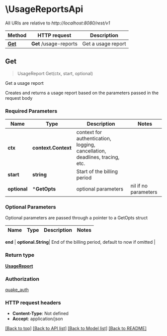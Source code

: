# \UsageReportsApi

All URIs are relative to *http://localhost:8080/rest/v1*

Method | HTTP request | Description
------------- | ------------- | -------------
[**Get**](UsageReportsApi.md#Get) | **Get** /usage-reports | Get a usage report



## Get

> UsageReport Get(ctx, start, optional)

Get a usage report

Creates and returns a usage report based on the parameters passed in the request body 

### Required Parameters


Name | Type | Description  | Notes
------------- | ------------- | ------------- | -------------
**ctx** | **context.Context** | context for authentication, logging, cancellation, deadlines, tracing, etc.
**start** | **string**| Start of the billing period | 
 **optional** | ***GetOpts** | optional parameters | nil if no parameters

### Optional Parameters

Optional parameters are passed through a pointer to a GetOpts struct


Name | Type | Description  | Notes
------------- | ------------- | ------------- | -------------

 **end** | **optional.String**| End of the billing period, default to now if omitted | 

### Return type

[**UsageReport**](UsageReport.md)

### Authorization

[quake_auth](../README.md#quake_auth)

### HTTP request headers

- **Content-Type**: Not defined
- **Accept**: application/json

[[Back to top]](#) [[Back to API list]](../README.md#documentation-for-api-endpoints)
[[Back to Model list]](../README.md#documentation-for-models)
[[Back to README]](../README.md)

